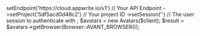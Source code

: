 <?php

use Appwrite\Client;
use Appwrite\Services\Avatars;
use Appwrite\Enums\Browser;

$client = new Client();

$client
    ->setEndpoint('https://cloud.appwrite.io/v1') // Your API Endpoint
    ->setProject('5df5acd0d48c2') // Your project ID
    ->setSession('') // The user session to authenticate with
;

$avatars = new Avatars($client);

$result = $avatars->getBrowser(Browser::AVANT_BROWSER());
